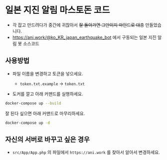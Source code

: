# 일본 지진 알림 마스토돈 코드
- 각 잡고 만드려다가 중간에 귀찮아서 ~~잘 돌아가면 그만이지 마인드로 대충~~ 만들었습니다.
- https://ani.work/@ko_KR_japan_earthquake_bot 에서 구동되는 일본 지진 알림 봇 소스코드

## 사용방법
- 파일 이름을 변경하고 토큰을 넣으세요.
  - `token.txt.example` -> `token.txt`

- 도커를 깔고 아래 커맨드를 실행하세요.
```bash
docker-compose up --build
```

잘 된다 싶으면 아래 커맨드로 마무리하세요.
```bash 
docker-compose up -d
```

## 자신의 서버로 바꾸고 싶은 경우
- `src/App/App.php` 의 파일에서 `https://ani.work` 를 찾아서 알아서 변경하세요.
